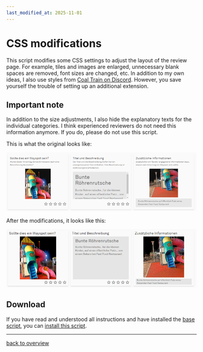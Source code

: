 ```yaml
---
last_modified_at: 2025-11-01
---
```


# CSS modifications

This script modifies some CSS settings to adjust the layout of the review page.
For example, tiles and images are enlarged, unnecessary blank spaces are removed, font sizes are changed, etc.
In addition to my own ideas, I also use styles from [Coal Train on Discord](https://discord.com/channels/639640865249165343/1083185495586111498).
However, you save yourself the trouble of setting up an additional extension.

## Important note

In addition to the size adjustments, I also hide the explanatory texts for the individual categories. I think experienced reviewers do not need this information anymore. If you do, please do not use this script.

This is what the original looks like:

![Review Original](../images/review_orig.png "Wayfarer Original View")

After the modifications, it looks like this:

![Review modified](../images/review_modified.png "modified Wayfarer view")


## Download

If you have read and understood all instructions and have installed the [base script](../wfes-Base.user.js), you can [install this script](../wfes-reviewImproveCSS.user.js).


---

[back to overview](../english.html)